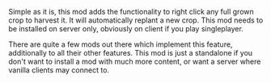 Simple as it is, this mod adds the functionality to right click any full grown crop to harvest it. It will automatically replant a new crop. This mod needs to be installed on server only, obviously on client if you play singleplayer.

There are quite a few mods out there which implement this feature, additionally to all their other features. This mod is just a standalone if you don't want to install a mod with much more content, or want a server where vanilla clients may connect to. 